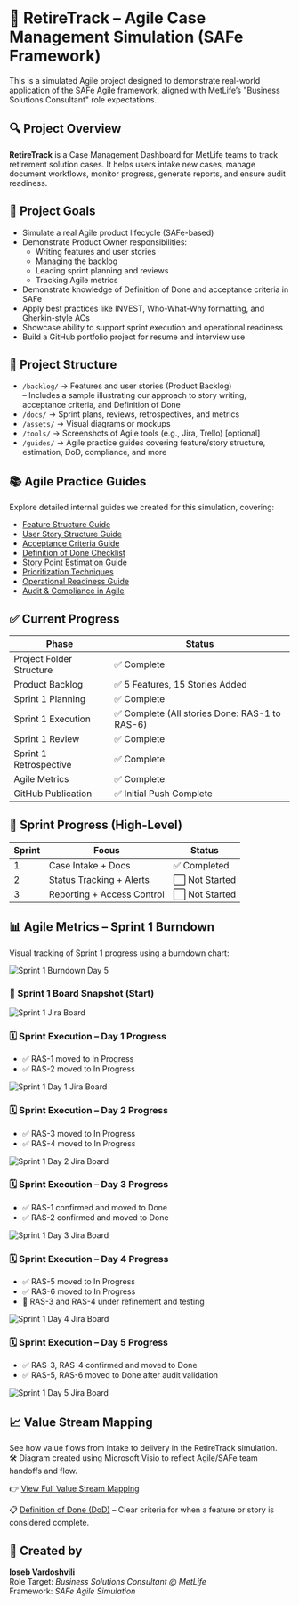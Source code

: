 # 🧩 RetireTrack – Agile Case Management Simulation (SAFe Framework)

This is a simulated Agile project designed to demonstrate real-world application of the SAFe Agile framework, aligned with MetLife’s "Business Solutions Consultant" role expectations.

## 🔍 Project Overview

**RetireTrack** is a Case Management Dashboard for MetLife teams to track retirement solution cases. It helps users intake new cases, manage document workflows, monitor progress, generate reports, and ensure audit readiness.

## 🧠 Project Goals

- Simulate a real Agile product lifecycle (SAFe-based)
- Demonstrate Product Owner responsibilities:
  - Writing features and user stories
  - Managing the backlog
  - Leading sprint planning and reviews
  - Tracking Agile metrics
- Demonstrate knowledge of Definition of Done and acceptance criteria in SAFe
- Apply best practices like INVEST, Who-What-Why formatting, and Gherkin-style ACs
- Showcase ability to support sprint execution and operational readiness
- Build a GitHub portfolio project for resume and interview use

## 📂 Project Structure

- `/backlog/` → Features and user stories (Product Backlog)  
  – Includes a sample illustrating our approach to story writing, acceptance criteria, and Definition of Done  
- `/docs/` → Sprint plans, reviews, retrospectives, and metrics  
- `/assets/` → Visual diagrams or mockups  
- `/tools/` → Screenshots of Agile tools (e.g., Jira, Trello) [optional]  
- `/guides/` → Agile practice guides covering feature/story structure, estimation, DoD, compliance, and more


## 📚 Agile Practice Guides

Explore detailed internal guides we created for this simulation, covering:

- [Feature Structure Guide](guides/01_feature_structure_guide.md)
- [User Story Structure Guide](guides/02_user_story_structure_guide.md)
- [Acceptance Criteria Guide](guides/03_acceptance_criteria_guide.md)
- [Definition of Done Checklist](guides/04_definition_of_done_checklist.md)
- [Story Point Estimation Guide](guides/05_story_point_estimation_guide.md)
- [Prioritization Techniques](guides/06_prioritization_techniques.md)
- [Operational Readiness Guide](guides/07_operational_readiness_guide.md)
- [Audit & Compliance in Agile](guides/08_audit_compliance_agile_guide.md)



## ✅ Current Progress

| Phase                  | Status                                           |
|------------------------|--------------------------------------------------|
| Project Folder Structure | ✅ Complete                                     |
| Product Backlog        | ✅ 5 Features, 15 Stories Added                   |
| Sprint 1 Planning      | ✅ Complete                                      |
| Sprint 1 Execution     | ✅ Complete (All stories Done: RAS-1 to RAS-6)   |
| Sprint 1 Review        | ✅ Complete                                      |
| Sprint 1 Retrospective | ✅ Complete                                      |
| Agile Metrics          | ✅ Complete                                      |
| GitHub Publication     | ✅ Initial Push Complete                         |

## 📆 Sprint Progress (High-Level)

| Sprint | Focus                         | Status        |
|--------|-------------------------------|---------------|
| 1      | Case Intake + Docs            | ✅ Completed   |
| 2      | Status Tracking + Alerts      | ⬜ Not Started |
| 3      | Reporting + Access Control    | ⬜ Not Started |

## 📊 Agile Metrics – Sprint 1 Burndown

Visual tracking of Sprint 1 progress using a burndown chart:

![Sprint 1 Burndown Day 5](assets/metrics/sprint1_burndown_day5.png)

### 🧩 Sprint 1 Board Snapshot (Start)  
![Sprint 1 Jira Board](assets/board-screenshots/sprint1_board_start_jira.png)

### 🗓️ Sprint Execution – Day 1 Progress
- ✅ RAS-1 moved to In Progress
- ✅ RAS-2 moved to In Progress

![Sprint 1 Day 1 Jira Board](assets/board-screenshots/sprint1_day1_jira.png)

### 🗓️ Sprint Execution – Day 2 Progress
- ✅ RAS-3 moved to In Progress
- ✅ RAS-4 moved to In Progress

![Sprint 1 Day 2 Jira Board](assets/board-screenshots/sprint1_day2_jira.png)

### 🗓️ Sprint Execution – Day 3 Progress
- ✅ RAS-1 confirmed and moved to Done
- ✅ RAS-2 confirmed and moved to Done

![Sprint 1 Day 3 Jira Board](assets/board-screenshots/sprint1_day3_jira.png)

### 🗓️ Sprint Execution – Day 4 Progress
- ✅ RAS-5 moved to In Progress
- ✅ RAS-6 moved to In Progress
- 🔄 RAS-3 and RAS-4 under refinement and testing

![Sprint 1 Day 4 Jira Board](assets/board-screenshots/sprint1_day4_jira.png)

### 🗓️ Sprint Execution – Day 5 Progress
- ✅ RAS-3, RAS-4 confirmed and moved to Done
- ✅ RAS-5, RAS-6 moved to Done after audit validation

![Sprint 1 Day 5 Jira Board](assets/board-screenshots/sprint1_day5_jira.png)

## 📈 Value Stream Mapping

See how value flows from intake to delivery in the RetireTrack simulation.  
🛠️ Diagram created using Microsoft Visio to reflect Agile/SAFe team handoffs and flow.

👉 [View Full Value Stream Mapping](docs/value_stream_mapping_retiretrack.md)

📋 [Definition of Done (DoD)](docs/definition_of_done.md) – Clear criteria for when a feature or story is considered complete.

## 👤 Created by

**Ioseb Vardoshvili**  
Role Target: *Business Solutions Consultant @ MetLife*  
Framework: *SAFe Agile Simulation*
